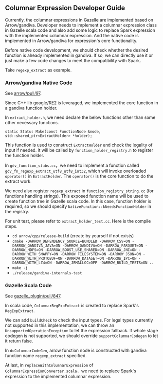 ## Columnar Expression Developer Guide

Currently, the columnar expressions in Gazelle are implemented based on Arrow/gandiva. Developer needs to
implement a columnar expression class in Gazelle scala code and also add some logic to replace Spark expression
with the implemented columnar expression. And the native code is implemented in Arrow/gandiva for expression's
core functionality.

Before native code development, we should check whether the desired function is already implemented
in gandiva. If so, we can directly use it or just make a few code changes to meet the compatibility with Spark.

Take `regexp_extract` as example.

### Arrow/gandiva Native Code

See [arrow/pull/97](https://github.com/oap-project/arrow/pull/97).

Since C++ lib google/RE2 is leveraged, we implemented the core function in a gandiva function holder.

In `extract_holder.h`, we need declare the below functions other than some other necessary functions.
```
static Status Make(const FunctionNode &node, std::shared_ptr<ExtractHolder> *holder);
```
This function is used to construct `ExtractHolder` and check the legality of input if needed. It will
be called by `function_holder_registry.h` to register the function holder.

In `gdv_function_stubs.cc`，we need to implement a function called `gdv_fn_regexp_extract_utf8_utf8_int32`,
which will invoke overloaded `operator()` in `ExtractHolder`. The `operator()` is the core function to do
the extract work.

We need also register `regexp_extract` in `function_registry_string.cc` (for functions handling strings).
This exposed function name will be used to create function tree in Gazelle scala code. In this case,
function holder is required, so we should specify `NativeFunction::kNeedsFunctionHolder` in the registry.

For unit test, please refer to `extract_holder_test.cc`. Here is the compile steps.

* `cd arrow/cpp/release-build` (create by yourself if not exists)
* `cmake -DARROW_DEPENDENCY_SOURCE=BUNDLED -DARROW_CSV=ON -DARROW_GANDIVA_JAVA=ON -DARROW_GANDIVA=ON
-DARROW_PARQUET=ON -DARROW_HDFS=ON -DARROW_BOOST_USE_SHARED=ON -DARROW_JNI=ON -DARROW_WITH_SNAPPY=ON
-DARROW_FILESYSTEM=ON -DARROW_JSON=ON -DARROW_WITH_PROTOBUF=ON -DARROW_DATASET=ON -DARROW_IPC=ON
-DARROW_WITH_LZ4=ON -DARROW_JEMALLOC=OFF -DARROW_BUILD_TESTS=ON ..`
* `make -j`
* `./release/gandiva-internals-test`

### Gazelle Scala Code

See [gazelle_plugin/pull/847](https://github.com/oap-project/gazelle_plugin/pull/847).

In scala code, `ColumnarRegExpExtract` is created to replace Spark's `RegExpExtract`.

We can add `buildCheck` to check the input types. For legal types currently not supported in this implementation,
we can throw an `UnsupportedOperationException` to let the expression fallback. If whole stage codegen is not
supported, we should override `supportColumnarCodegen` to let it return false.

In `doColumnarCodeGen`, arrow function node is constructed with gandiva function name `regexp_extract` specified.

At last, in `replaceWithColumnarExpression` of `ColumnarExpressionConverter.scala`，we need to replace Spark's
expression to the implemented columnar expression.